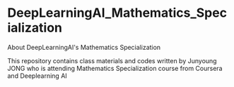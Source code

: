 # DeepLearningAI_Mathematics_Specialization
About DeepLearningAI's Mathematics Specialization

This repository contains class materials and codes written by Junyoung JONG
who is attending Mathematics Specialization course 
from Coursera and Deeplearning AI

